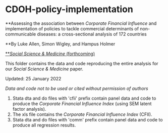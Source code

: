 # CDOH-policy-implementation
**Assessing the association between _Corporate Financial Influence_ and implementation of policies to tackle commercial determinants of non-communicable diseases: a cross-sectional analysis of 172 countries

**By Luke Allen, Simon Wigley, and Hampus Holmer

[**_Social Science & Medicine_ (forthcoming)](https://doi.org/10.1016/j.socscimed.2022.114825)

This folder contains the data and code reproducing the entire analysis for our _Social Science & Medicine_ paper.

Updated: 25 January 2022

*Data and code not to be used or cited without permission of authors*


1. Stata dta and do files with 'cfii' prefix contain panel data and code to produce the _Corporate Financial Influence Index_ (using SEM latent factor analysis).
2. The xls file contains the _Corporate Financial Influence Index_ (CFII).
3. Stata dta and do files with 'comm' prefix contain panel data and code to produce all regression results.
